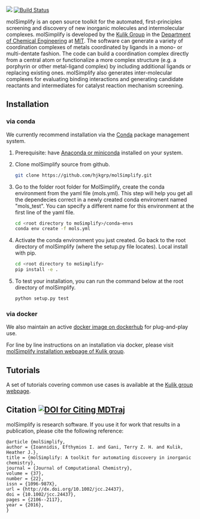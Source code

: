![](./molSimplify/icons/logo.png)
[![Build Status](https://travis-ci.org/hjkgrp/molSimplify.svg?branch=master)](https://travis-ci.org/hjkgrp/molSimplify)

molSimplify is an open source toolkit for the automated, first-principles screening and discovery of new inorganic molecules and intermolecular complexes. molSimplify is developed by the [Kulik Group](http://hjkgrp.mit.edu) in the [Department of Chemical Engineering](http://web.mit.edu/cheme/) at [MIT](http://web.mit.edu). The software can generate a variety of coordination complexes of metals coordinated by ligands in a mono- or multi-dentate fashion. The code can build a coordination complex directly from a central atom or functionalize a more complex structure (e.g. a porphyrin or other metal-ligand complex) by including additional ligands or replacing existing ones. molSimplify also generates inter-molecular complexes for evaluating binding interactions and generating candidate reactants and intermediates for catalyst reaction mechanism screening.

## Installation

### via conda
We currently recommend installation via the [Conda](https://conda.io/docs/) package management system.
1. Prerequisite: have [Anaconda or miniconda](https://www.anaconda.com/distribution/) installed on your system.

2. Clone molSimplify source from github.

   ```bash
   git clone https://github.com/hjkgrp/molSimplify.git
   ```
   
3. Go to the folder root folder for MolSimplify, create the conda environment from the yaml file (mols.yml). This step will help you get all the dependecies correct in a newly created conda enviroment named "mols_test". You can specify a different name for this environment at the first line of the yaml file.

   ```bash
   cd <root directory to moSimplify>/conda-envs
   conda env create -f mols.yml
   ```
4. Activate the conda environment you just created. Go back to the root directory of molSimplify (where the setup.py file locates). Local install with pip.
   ```bash
   cd <root directory to moSimplify>
   pip install -e .
   ```
5. To test your installation, you can run the command below at the root directory of molSimplify.
	```bash
   python setup.py test
   ```

### via docker
We also maintain an active [docker image on dockerhub](https://hub.docker.com/repository/docker/hjkgroup/molsimplify) for plug-and-play use. 

For line by line instructions on an installation via docker, please visit [molSimplify installation webpage of Kulik group](http://hjkgrp.mit.edu/content/installing-molsimplify).

## Tutorials

A set of tutorials covering common use cases is available at the [Kulik group webpage](http://molsimplify.mit.edu).


## Citation [![DOI for Citing MDTraj](https://img.shields.io/badge/DOI-10.1002%2Fjcc.24437-blue.svg)](http://dx.doi.org/10.1002/jcc.24437)

molSimplify is research software. If you use it for work that results in a publication, please cite the following reference:

```
@article {molSimplify,
author = {Ioannidis, Efthymios I. and Gani, Terry Z. H. and Kulik, Heather J.},
title = {molSimplify: A toolkit for automating discovery in inorganic chemistry},
journal = {Journal of Computational Chemistry},
volume = {37},
number = {22},
issn = {1096-987X},
url = {http://dx.doi.org/10.1002/jcc.24437},
doi = {10.1002/jcc.24437},
pages = {2106--2117},
year = {2016},
}
```

